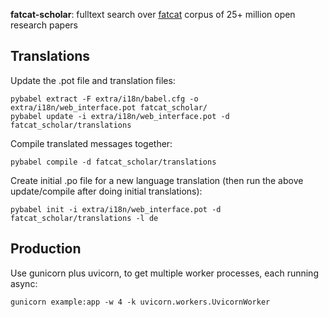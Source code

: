 
**fatcat-scholar**: fulltext search over [fatcat](https://fatcat.wiki) corpus
of 25+ million open research papers

## Translations

Update the .pot file and translation files:

    pybabel extract -F extra/i18n/babel.cfg -o extra/i18n/web_interface.pot fatcat_scholar/
    pybabel update -i extra/i18n/web_interface.pot -d fatcat_scholar/translations

Compile translated messages together:

    pybabel compile -d fatcat_scholar/translations

Create initial .po file for a new language translation (then run the above
update/compile after doing initial translations):

    pybabel init -i extra/i18n/web_interface.pot -d fatcat_scholar/translations -l de

## Production

Use gunicorn plus uvicorn, to get multiple worker processes, each running
async:

    gunicorn example:app -w 4 -k uvicorn.workers.UvicornWorker
